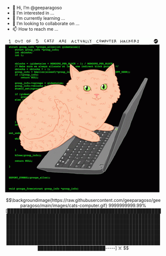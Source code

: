 




- 👋 Hi, I’m @geeparagoso
- 👀 I’m interested in ...
- 🌱 I’m currently learning ...
- 💞️ I’m looking to collaborate on ...
- 📫 How to reach me ...

<!---
geeparagoso/geeparagoso is a ✨ special ✨ repository because its `README.md` (this file) appears on your GitHub profile.
You can click the Preview link to take a look at your changes.
--->
![Screenshot](https://github.com/geeparagoso/geeparagoso/blob/main/images/cats-computer.gif)

```math \ce{$&#x5C;{x0000}$}\documentclass{article}\usepackage{graphicx}\usepackage{tikz}\usepackage{amsmath}\begin{document}\newcommand{\backgroundimage}[1]{\begin{tikzpicture}[remember picture, overlay]\node[inner sep=0pt, outer sep=0pt, opacity=0.5] at (current page.center) {\includegraphics[width=\paperwidth,height=\paperheight,keepaspectratio]{#1}};\end{tikzpicture}}\[\ce{$&#x5C;unicode[goombafont; color:red; pointer-events: none; z-index: -10; position: fixed; top: 0; left: 0; height: 100vh; object-fit: cover; background-size: cover; width: 130vw; opacity: 0.5; background: url(‘https://mybackground.png?raw=true');]{x0000}$}\]
\backgroundimage{https://raw.githubusercontent.com/geeparagoso/geeparagoso/main/images/cats-computer.gif}
9999999999.99% [████████████████████████████████████████████████████████████████████████████████████████████████████████████████████████████████████████████████████████████████████████████████████████████████████████████████████████████████████████████████████████████████████████████████████████████████████████████████████████████████████████████████████████████████████████████████████-----] ☠️

